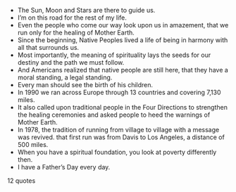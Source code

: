  - The Sun, Moon and Stars are there to guide us.
 - I’m on this road for the rest of my life.
 - Even the people who come our way look upon us in amazement, that we run only for the healing of Mother Earth.
 - Since the beginning, Native Peoples lived a life of being in harmony with all that surrounds us.
 - Most importantly, the meaning of spirituality lays the seeds for our destiny and the path we must follow.
 - And Americans realized that native people are still here, that they have a moral standing, a legal standing.
 - Every man should see the birth of his children.
 - In 1990 we ran across Europe through 13 countries and covering 7,130 miles.
 - It also called upon traditional people in the Four Directions to strengthen the healing ceremonies and asked people to heed the warnings of Mother Earth.
 - In 1978, the tradition of running from village to village with a message was revived. that first run was from Davis to Los Angeles, a distance of 500 miles.
 - When you have a spiritual foundation, you look at poverty differently then.
 - I have a Father’s Day every day.

12 quotes